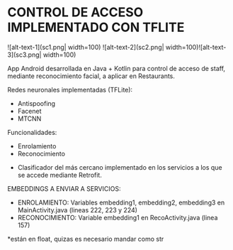 # CONTROL DE ACCESO IMPLEMENTADO CON TFLITE

![alt-text-1](sc1.png| width=100) ![alt-text-2](sc2.png| width=100)![alt-text-3](sc3.png| width=100)

App Android desarrollada en Java + Kotlin para control de acceso de staff, mediante reconocimiento facial, a aplicar en Restaurants.

Redes neuronales implementadas (TFLite):
- Antispoofing
- Facenet
- MTCNN

Funcionalidades:
- Enrolamiento
- Reconocimiento

* Clasificador del más cercano implementado en los servicios a los que se accede mediante Retrofit.

EMBEDDINGS A ENVIAR A SERVICIOS:

  - ENROLAMIENTO: Variables embedding1, embedding2, embedding3 en MainActivity.java (lineas 222, 223 y 224)
  - RECONOCIMIENTO: Variable embedding1 en RecoActivity.java (linea 157)

*están en float, quizas es necesario mandar como str
